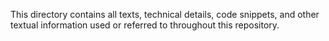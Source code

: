 This directory contains all texts, technical details, code snippets, and other textual information used or referred to throughout this repository.
